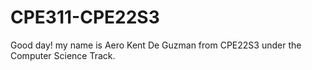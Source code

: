 # CPE311-CPE22S3

Good day! my name is Aero Kent De Guzman from CPE22S3 under the Computer Science Track.
